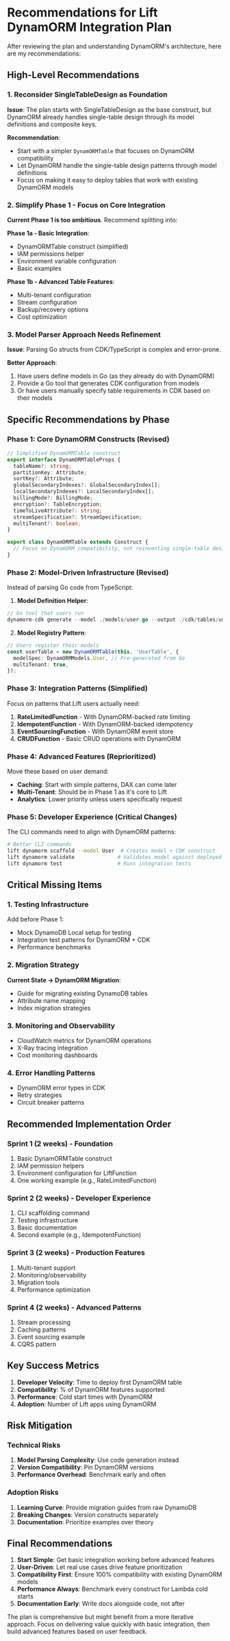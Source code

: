 # Recommendations for Lift DynamORM Integration Plan

After reviewing the plan and understanding DynamORM's architecture, here are my recommendations:

## High-Level Recommendations

### 1. Reconsider SingleTableDesign as Foundation
**Issue**: The plan starts with SingleTableDesign as the base construct, but DynamORM already handles single-table design through its model definitions and composite keys.

**Recommendation**: 
- Start with a simpler `DynamORMTable` that focuses on DynamORM compatibility
- Let DynamORM handle the single-table design patterns through model definitions
- Focus on making it easy to deploy tables that work with existing DynamORM models

### 2. Simplify Phase 1 - Focus on Core Integration
**Current Phase 1 is too ambitious**. Recommend splitting into:

**Phase 1a - Basic Integration**:
- DynamORMTable construct (simplified)
- IAM permissions helper
- Environment variable configuration
- Basic examples

**Phase 1b - Advanced Table Features**:
- Multi-tenant configuration
- Stream configuration
- Backup/recovery options
- Cost optimization

### 3. Model Parser Approach Needs Refinement
**Issue**: Parsing Go structs from CDK/TypeScript is complex and error-prone.

**Better Approach**:
1. Have users define models in Go (as they already do with DynamORM)
2. Provide a Go tool that generates CDK configuration from models
3. Or have users manually specify table requirements in CDK based on their models

## Specific Recommendations by Phase

### Phase 1: Core DynamORM Constructs (Revised)

```typescript
// Simplified DynamORMTable construct
export interface DynamORMTableProps {
  tableName?: string;
  partitionKey: Attribute;
  sortKey?: Attribute;
  globalSecondaryIndexes?: GlobalSecondaryIndex[];
  localSecondaryIndexes?: LocalSecondaryIndex[];
  billingMode?: BillingMode;
  encryption?: TableEncryption;
  timeToLiveAttribute?: string;
  streamSpecification?: StreamSpecification;
  multiTenant?: boolean;
}

export class DynamORMTable extends Construct {
  // Focus on DynamORM compatibility, not reinventing single-table design
}
```

### Phase 2: Model-Driven Infrastructure (Revised)

Instead of parsing Go code from TypeScript:

1. **Model Definition Helper**:
```go
// Go tool that users run
dynamorm-cdk generate --model ./models/user.go --output ./cdk/tables/user.ts
```

2. **Model Registry Pattern**:
```typescript
// Users register their models
const userTable = new DynamORMTable(this, 'UserTable', {
  modelSpec: DynamORMModels.User, // Pre-generated from Go
  multiTenant: true,
});
```

### Phase 3: Integration Patterns (Simplified)

Focus on patterns that Lift users actually need:

1. **RateLimitedFunction** - With DynamORM-backed rate limiting
2. **IdempotentFunction** - With DynamORM-backed idempotency
3. **EventSourcingFunction** - With DynamORM event store
4. **CRUDFunction** - Basic CRUD operations with DynamORM

### Phase 4: Advanced Features (Reprioritized)

Move these based on user demand:
- **Caching**: Start with simple patterns, DAX can come later
- **Multi-Tenant**: Should be in Phase 1 as it's core to Lift
- **Analytics**: Lower priority unless users specifically request

### Phase 5: Developer Experience (Critical Changes)

The CLI commands need to align with DynamORM patterns:

```bash
# Better CLI commands
lift dynamorm scaffold --model User  # Creates model + CDK construct
lift dynamorm validate              # Validates model against deployed table
lift dynamorm test                  # Runs integration tests
```

## Critical Missing Items

### 1. Testing Infrastructure
Add before Phase 1:
- Mock DynamoDB Local setup for testing
- Integration test patterns for DynamORM + CDK
- Performance benchmarks

### 2. Migration Strategy
**Current State → DynamORM Migration**:
- Guide for migrating existing DynamoDB tables
- Attribute name mapping
- Index migration strategies

### 3. Monitoring and Observability
- CloudWatch metrics for DynamORM operations
- X-Ray tracing integration
- Cost monitoring dashboards

### 4. Error Handling Patterns
- DynamORM error types in CDK
- Retry strategies
- Circuit breaker patterns

## Recommended Implementation Order

### Sprint 1 (2 weeks) - Foundation
1. Basic DynamORMTable construct
2. IAM permission helpers
3. Environment configuration for LiftFunction
4. One working example (e.g., RateLimitedFunction)

### Sprint 2 (2 weeks) - Developer Experience
1. CLI scaffolding command
2. Testing infrastructure
3. Basic documentation
4. Second example (e.g., IdempotentFunction)

### Sprint 3 (2 weeks) - Production Features
1. Multi-tenant support
2. Monitoring/observability
3. Migration tools
4. Performance optimization

### Sprint 4 (2 weeks) - Advanced Patterns
1. Stream processing
2. Caching patterns
3. Event sourcing example
4. CQRS pattern

## Key Success Metrics

1. **Developer Velocity**: Time to deploy first DynamORM table
2. **Compatibility**: % of DynamORM features supported
3. **Performance**: Cold start times with DynamORM
4. **Adoption**: Number of Lift apps using DynamORM

## Risk Mitigation

### Technical Risks
1. **Model Parsing Complexity**: Use code generation instead
2. **Version Compatibility**: Pin DynamORM versions
3. **Performance Overhead**: Benchmark early and often

### Adoption Risks
1. **Learning Curve**: Provide migration guides from raw DynamoDB
2. **Breaking Changes**: Version constructs separately
3. **Documentation**: Prioritize examples over theory

## Final Recommendations

1. **Start Simple**: Get basic integration working before advanced features
2. **User-Driven**: Let real use cases drive feature prioritization
3. **Compatibility First**: Ensure 100% compatibility with existing DynamORM models
4. **Performance Always**: Benchmark every construct for Lambda cold starts
5. **Documentation Early**: Write docs alongside code, not after

The plan is comprehensive but might benefit from a more iterative approach. Focus on delivering value quickly with basic integration, then build advanced features based on user feedback.